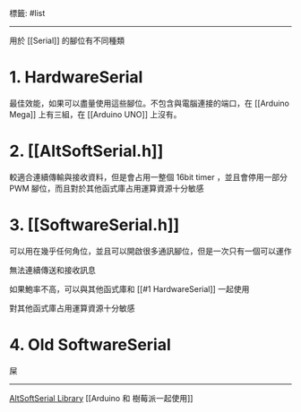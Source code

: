 標籤: #list 

---

用於 [[Serial]] 的腳位有不同種類

# 1. HardwareSerial

最佳效能，如果可以盡量使用這些腳位。不包含與電腦連接的端口，在 [[Arduino Mega]] 上有三組，在 [[Arduino UNO]] 上沒有。

# 2. [[AltSoftSerial.h]]

較適合連續傳輸與接收資料，但是會占用一整個 16bit timer ，並且會停用一部分 PWM 腳位，而且對於其他函式庫占用運算資源十分敏感

# 3. [[SoftwareSerial.h]]

可以用在幾乎任何角位，並且可以開啟很多通訊腳位，但是一次只有一個可以運作

無法連續傳送和接收訊息

如果鮑率不高，可以與其他函式庫和 [[#1 HardwareSerial]] 一起使用

對其他函式庫占用運算資源十分敏感

# 4. Old SoftwareSerial

屎

---

[AltSoftSerial Library](https://www.pjrc.com/teensy/td_libs_AltSoftSerial.html#speed)
[[Arduino 和 樹莓派一起使用]]